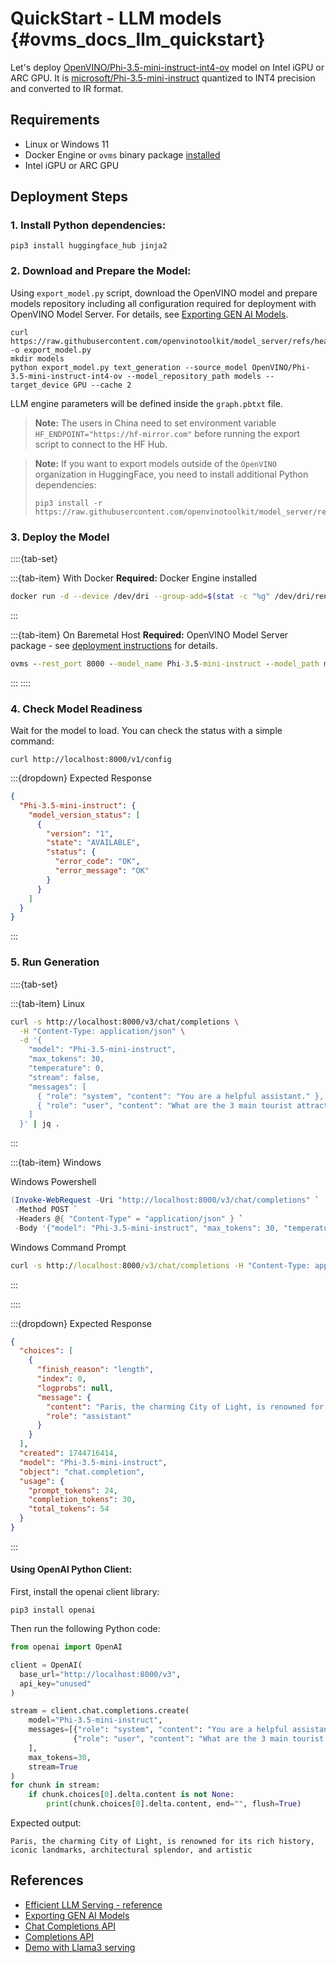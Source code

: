 # QuickStart - LLM models {#ovms_docs_llm_quickstart}

Let's deploy [OpenVINO/Phi-3.5-mini-instruct-int4-ov](https://huggingface.co/OpenVINO/Phi-3.5-mini-instruct-int4-ov) model on Intel iGPU or ARC GPU.
It is [microsoft/Phi-3.5-mini-instruct](https://huggingface.co/microsoft/Phi-3.5-mini-instruct) quantized to INT4 precision and converted to IR format.

## Requirements
- Linux or Windows 11
- Docker Engine or `ovms` binary package [installed](../deploying_server_baremetal.md)
- Intel iGPU or ARC GPU 

## Deployment Steps

### 1. Install Python dependencies:
```console
pip3 install huggingface_hub jinja2
```

### 2. Download and Prepare the Model:
Using `export_model.py` script, download the OpenVINO model and prepare models repository including all configuration required for deployment with OpenVINO Model Server. For details, see [Exporting GEN AI Models](../../demos/common/export_models/README.md).

```console
curl https://raw.githubusercontent.com/openvinotoolkit/model_server/refs/heads/main/demos/common/export_models/export_model.py -o export_model.py
mkdir models
python export_model.py text_generation --source_model OpenVINO/Phi-3.5-mini-instruct-int4-ov --model_repository_path models --target_device GPU --cache 2
```
LLM engine parameters will be defined inside the `graph.pbtxt` file.

> **Note:** The users in China need to set environment variable `HF_ENDPOINT="https://hf-mirror.com"` before running the export script to connect to the HF Hub.

> **Note:** If you want to export models outside of the `OpenVINO` organization in HuggingFace, you need to install additional Python dependencies:
> ```console
> pip3 install -r https://raw.githubusercontent.com/openvinotoolkit/model_server/refs/heads/releases/2025/1/demos/common/export_models/requirements.txt
> ```
 
### 3. Deploy the Model
::::{tab-set}

:::{tab-item} With Docker
**Required:** Docker Engine installed

```bash
docker run -d --device /dev/dri --group-add=$(stat -c "%g" /dev/dri/render*) --rm -p 8000:8000 -v $(pwd)/models:/models:ro openvino/model_server:latest-gpu --rest_port 8000 --model_name Phi-3.5-mini-instruct --model_path /models/OpenVINO/Phi-3.5-mini-instruct-int4-ov
```
:::

:::{tab-item} On Baremetal Host
**Required:** OpenVINO Model Server package - see [deployment instructions](../deploying_server_baremetal.md) for details.

```bat
ovms --rest_port 8000 --model_name Phi-3.5-mini-instruct --model_path models/OpenVINO/Phi-3.5-mini-instruct-int4-ov
```
:::
::::

### 4. Check Model Readiness

Wait for the model to load. You can check the status with a simple command:

```console
curl http://localhost:8000/v1/config
```

:::{dropdown} Expected Response
```json
{
  "Phi-3.5-mini-instruct": {
    "model_version_status": [
      {
        "version": "1",
        "state": "AVAILABLE",
        "status": {
          "error_code": "OK",
          "error_message": "OK"
        }
      }
    ]
  }
}
```
:::

### 5. Run Generation

::::{tab-set}

:::{tab-item} Linux
```bash
curl -s http://localhost:8000/v3/chat/completions \
  -H "Content-Type: application/json" \
  -d '{
    "model": "Phi-3.5-mini-instruct",
    "max_tokens": 30,
    "temperature": 0,
    "stream": false,
    "messages": [
      { "role": "system", "content": "You are a helpful assistant." },
      { "role": "user", "content": "What are the 3 main tourist attractions in Paris?" }
    ]
  }' | jq .
```
:::

:::{tab-item} Windows

Windows Powershell
```powershell
(Invoke-WebRequest -Uri "http://localhost:8000/v3/chat/completions" `
 -Method POST `
 -Headers @{ "Content-Type" = "application/json" } `
 -Body '{"model": "Phi-3.5-mini-instruct", "max_tokens": 30, "temperature": 0, "stream": false, "messages": [{"role": "system", "content": "You are a helpful assistant."}, {"role": "user", "content": "What are the 3 main tourist attractions in Paris?"}]}').Content
```

Windows Command Prompt
```bat
curl -s http://localhost:8000/v3/chat/completions -H "Content-Type: application/json" -d "{\"model\": \"Phi-3.5-mini-instruct\", \"max_tokens\": 30, \"temperature\": 0, \"stream\": false, \"messages\": [{\"role\": \"system\", \"content\": \"You are a helpful assistant.\"}, {\"role\": \"user\", \"content\": \"What are the 3 main tourist attractions in Paris?\"}]}"
```
:::

::::

:::{dropdown} Expected Response
```json
{
  "choices": [
    {
      "finish_reason": "length",
      "index": 0,
      "logprobs": null,
      "message": {
        "content": "Paris, the charming City of Light, is renowned for its rich history, iconic landmarks, architectural splendor, and artistic",
        "role": "assistant"
      }
    }
  ],
  "created": 1744716414,
  "model": "Phi-3.5-mini-instruct",
  "object": "chat.completion",
  "usage": {
    "prompt_tokens": 24,
    "completion_tokens": 30,
    "total_tokens": 54
  }
}
```
:::

#### Using OpenAI Python Client:

First, install the openai client library:
```console
pip3 install openai
```
Then run the following Python code:

```python
from openai import OpenAI

client = OpenAI(
  base_url="http://localhost:8000/v3",
  api_key="unused"
)

stream = client.chat.completions.create(
    model="Phi-3.5-mini-instruct",
    messages=[{"role": "system", "content": "You are a helpful assistant."},
              {"role": "user", "content": "What are the 3 main tourist attractions in Paris?"}
    ],
    max_tokens=30,
    stream=True
)
for chunk in stream:
    if chunk.choices[0].delta.content is not None:
        print(chunk.choices[0].delta.content, end="", flush=True)
```

Expected output:
```
Paris, the charming City of Light, is renowned for its rich history, iconic landmarks, architectural splendor, and artistic
```

## References
- [Efficient LLM Serving - reference](reference.md)
- [Exporting GEN AI Models](../../demos/common/export_models/README.md)
- [Chat Completions API](../model_server_rest_api_chat.md)
- [Completions API](../model_server_rest_api_completions.md)
- [Demo with Llama3 serving](../../demos/continuous_batching/README.md)
